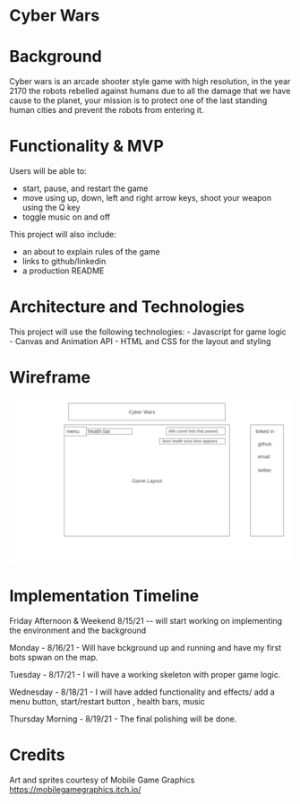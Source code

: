 # Cyber Wars

# Background

Cyber wars is an arcade shooter style game with high resolution, in the year 2170 the robots rebelled against humans due to all the damage that we have cause to the planet, your mission is to protect one of the last standing human cities and prevent the robots from entering it.

# Functionality & MVP
Users will be able to:
 - start, pause, and restart the game 
 - move using up, down, left and right arrow keys, shoot your weapon using the Q key
 - toggle music on and off


This project will also include:
  - an about to explain rules of the game
  - links to github/linkedin
  - a production README


# Architecture and Technologies
This project will use the following technologies: 
    - Javascript for game logic
    - Canvas and Animation API
    - HTML and CSS for the layout and styling 


# Wireframe 

![wireframe](./Wireframe.png)


# Implementation Timeline


Friday Afternoon & Weekend 8/15/21 -- will start working on implementing the environment and  the background

Monday - 8/16/21 - Will have bckground up and running and have my first bots spwan on the map.

Tuesday - 8/17/21 - I will have a working skeleton with proper game logic.

Wednesday - 8/18/21 - I will have added functionality and effects/ add a menu button, start/restart button , health bars, music

Thursday Morning - 8/19/21 - The final polishing will be done.



# Credits

Art and sprites courtesy of Mobile Game Graphics https://mobilegamegraphics.itch.io/

